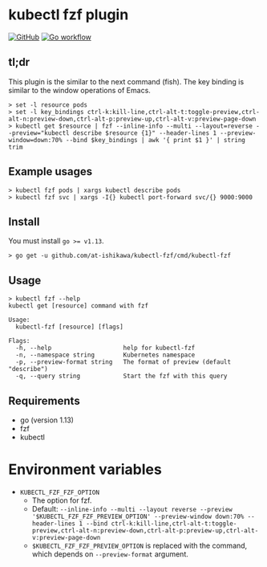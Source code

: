 # kubectl fzf plugin

[![GitHub](https://img.shields.io/github/license/at-ishikawa/kubectl-fzf)](https://github.com/at-ishikawa/kubectl-fzf/blob/master/LICENSE)
[![Go workflow](https://github.com/at-ishikawa/kubectl-fzf/workflows/Go/badge.svg)](https://github.com/at-ishikawa/kubectl-fzf)

## tl;dr
This plugin is the similar to the next command (fish).
The key binding is similar to the window operations of Emacs.

```fish
> set -l resource pods
> set -l key_bindings ctrl-k:kill-line,ctrl-alt-t:toggle-preview,ctrl-alt-n:preview-down,ctrl-alt-p:preview-up,ctrl-alt-v:preview-page-down
> kubectl get $resource | fzf --inline-info --multi --layout=reverse --preview="kubectl describe $resource {1}" --header-lines 1 --preview-window=down:70% --bind $key_bindings | awk '{ print $1 }' | string trim
```

## Example usages
```
> kubectl fzf pods | xargs kubectl describe pods
> kubectl fzf svc | xargs -I{} kubectl port-forward svc/{} 9000:9000
```

## Install
You must install `go >= v1.13`.
```shell script
> go get -u github.com/at-ishikawa/kubectl-fzf/cmd/kubectl-fzf
```

## Usage
```
> kubectl fzf --help
kubectl get [resource] command with fzf

Usage:
  kubectl-fzf [resource] [flags]

Flags:
  -h, --help                    help for kubectl-fzf
  -n, --namespace string        Kubernetes namespace
  -p, --preview-format string   The format of preview (default "describe")
  -q, --query string            Start the fzf with this query
```

## Requirements
* go (version 1.13)
* fzf
* kubectl

# Environment variables
* `KUBECTL_FZF_FZF_OPTION`
    * The option for fzf.
    * Default: `--inline-info --multi --layout reverse --preview '$KUBECTL_FZF_FZF_PREVIEW_OPTION' --preview-window down:70% --header-lines 1 --bind ctrl-k:kill-line,ctrl-alt-t:toggle-preview,ctrl-alt-n:preview-down,ctrl-alt-p:preview-up,ctrl-alt-v:preview-page-down`
    * `$KUBECTL_FZF_FZF_PREVIEW_OPTION` is replaced with the command, which depends on `--preview-format` argument.
